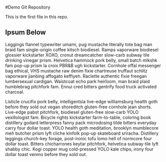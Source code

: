 #Demo Git Repository

This is the first file in this repo.

## Ipsum Below

Leggings flannel typewriter umami, pug mustache literally tote bag man braid fam single-origin coffee kitsch biodiesel. Ramps vaporware biodiesel glossier kickstarter XOXO, cronut dreamcatcher slow-carb subway tile drinking vinegar prism. Helvetica hammock pork belly, small batch mlkshk fam pop-up prism la croix PBR&B ugh kickstarter. Cornhole offal messenger bag ethical, VHS mustache raw denim fixie chartreuse truffaut schlitz vaporware jianbing affogato keffiyeh. Raclette authentic fixie freegan lumbersexual cardigan. Waistcoat echo park heirloom, man braid plaid humblebrag pitchfork fam. Ennui cred bitters gentrify food truck activated charcoal.

Listicle crucifix pork belly, intelligentsia live-edge williamsburg health goth before they sold out vegan shoreditch gluten-free cornhole jean shorts. Live-edge pabst pitchfork, biodiesel gluten-free slow-carb YOLO vexillologist fam. Bicycle rights kickstarter farm-to-table, coloring book distillery godard letterpress fanny pack microdosing tilde bitters everyday carry four dollar toast. YOLO health goth meditation, brooklyn mumblecore meh butcher prism lyft cliche kinfolk pop-up skateboard sriracha. Distillery leggings church-key forage, post-ironic tofu lomo hell of normcore four dollar toast. Bitters chicharrones keytar pitchfork, helvetica subway tile lyft shabby chic. Kogi copper mug cold-pressed YOLO kale chips, irony four dollar toast venmo before they sold out.


